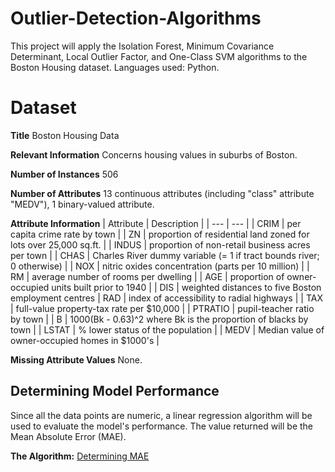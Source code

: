 # Outlier-Detection-Algorithms
 This project will apply the Isolation Forest, Minimum Covariance Determinant, Local Outlier Factor, and One-Class SVM algorithms to the Boston Housing dataset. Languages used: Python.

# Dataset
**Title**
Boston Housing Data

**Relevant Information**
Concerns housing values in suburbs of Boston.

**Number of Instances**
506

**Number of Attributes**
13 continuous attributes (including "class" attribute "MEDV"), 1 binary-valued attribute.

**Attribute Information**
| Attribute | Description |
| --- | --- |
| CRIM | per capita crime rate by town |
| ZN | proportion of residential land zoned for lots over 25,000 sq.ft. |
| INDUS | proportion of non-retail business acres per town |
| CHAS | Charles River dummy variable (= 1 if tract bounds river; 0 otherwise) |
| NOX | nitric oxides concentration (parts per 10 million) |
| RM | average number of rooms per dwelling |
| AGE | proportion of owner-occupied units built prior to 1940 |
| DIS | weighted distances to five Boston employment centres
| RAD | index of accessibility to radial highways |
| TAX | full-value property-tax rate per $10,000 |
| PTRATIO | pupil-teacher ratio by town |
| B | 1000(Bk - 0.63)^2 where Bk is the proportion of blacks by town |
| LSTAT | % lower status of the population |
| MEDV | Median value of owner-occupied homes in $1000's |

**Missing Attribute Values**
None.

## Determining Model Performance
Since all the data points are numeric, a linear regression algorithm will be used to evaluate the model's performance. The value returned will be the Mean Absolute Error (MAE).

**The Algorithm:**
[Determining MAE](Outlier-Detection-Algorithms/blob/main/Algorithms/MeanAbsErr.py)
